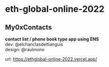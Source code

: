 # eth-global-online-2022

## My0xContacts

**contact list / phone book type app using ENS**  
dev: @elchanclasdeltianguis  
design: @raulmono

url: https://ethglobal-online-2022.vercel.app/

